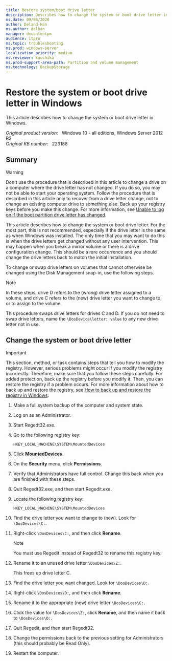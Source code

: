```yaml
---
title: Restore system/boot drive letter
description: Describes how to change the system or boot drive letter in Windows.
ms.date: 09/08/2020
author: Deland-Han
ms.author: delhan
manager: dscontentpm
audience: itpro
ms.topic: troubleshooting
ms.prod: windows-server
localization_priority: medium
ms.reviewer: kaushika
ms.prod-support-area-path: Partition and volume management
ms.technology: BackupStorage
---
```

# Restore the system or boot drive letter in Windows  

This article describes how to change the system or boot drive letter in Windows.

_Original product version:_ &nbsp; Windows 10 - all editions, Windows Server 2012 R2  
_Original KB number:_ &nbsp; 223188

## Summary

> [!WARNING]
> Don't use the procedure that is described in this article to change a drive on a computer where the drive letter has not changed. If you do so, you may not be able to start your operating system. Follow the procedure that is described in this article only to recover from a drive letter change, not to change an existing computer drive to something else. Back up your registry keys before you make this change. For more information, see [Unable to log on if the boot partition drive letter has changed](https://support.microsoft.com/help/249321).

This article describes how to change the system or boot drive letter. For the most part, this is not recommended, especially if the drive letter is the same as when Windows was installed. The only time that you may want to do this is when the drive letters get changed without any user intervention. This may happen when you break a mirror volume or there is a drive configuration change. This should be a rare occurrence and you should change the drive letters back to match the initial installation.

To change or swap drive letters on volumes that cannot otherwise be changed using the Disk Management snap-in, use the following steps.

> [!NOTE]
> In these steps, drive D refers to the (wrong) drive letter assigned to a volume, and drive C refers to the (new) drive letter you want to change to, or to assign to the volume.

This procedure swaps drive letters for drives C and D. If you do not need to swap drive letters, name the `\DosDevice\letter: value` to any new drive letter not in use.

## Change the system or boot drive letter

> [!IMPORTANT]
> This section, method, or task contains steps that tell you how to modify the registry. However, serious problems might occur if you modify the registry incorrectly. Therefore, make sure that you follow these steps carefully. For added protection, back up the registry before you modify it. Then, you can restore the registry if a problem occurs. For more information about how to back up and restore the registry, see [How to back up and restore the registry in Windows](https://support.microsoft.com/help/322756).

1. Make a full system backup of the computer and system state.
2. Log on as an Administrator.
3. Start Regedt32.exe.
4. Go to the following registry key:

    `HKEY_LOCAL_MACHINE\SYSTEM\MountedDevices`

5. Click **MountedDevices**.
6. On the **Security** menu, click **Permissions**.
7. Verify that Administrators have full control. Change this back when you are finished with these steps.
8. Quit Regedt32.exe, and then start Regedit.exe.
9. Locate the following registry key:

    `HKEY_LOCAL_MACHINE\SYSTEM\MountedDevices`

10. Find the drive letter you want to change to (new). Look for `\DosDevices\C:`.
11. Right-click `\DosDevices\C:`, and then click **Rename**.

    > [!NOTE]
    > You must use Regedit instead of Regedt32 to rename this registry key.

12. Rename it to an unused drive letter `\DosDevices\Z:`.

    This frees up drive letter C.

13. Find the drive letter you want changed. Look for `\DosDevices\D:`.
14. Right-click `\DosDevices\D:`, and then click **Rename**.
15. Rename it to the appropriate (new) drive letter `\DosDevices\C:`.
16. Click the value for `\DosDevices\Z:`, click **Rename**, and then name it back to `\DosDevices\D:`.
17. Quit Regedit, and then start Regedt32.
18. Change the permissions back to the previous setting for Administrators (this should probably be Read Only).
19. Restart the computer.
